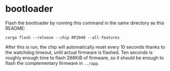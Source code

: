 # bootloader

Flash the bootloader by running this command in the same directory as this README:

```
cargo flash --release --chip RP2040 --all-features
```

After this is run, the chip will automatically reset every 10 seconds thanks to the watchdog timeout,
until actual firmware is flashed.
Ten seconds is roughly enough time to flash 268KiB of firmware, so it should be enough to flash the
complementary firmware in `../app`.
